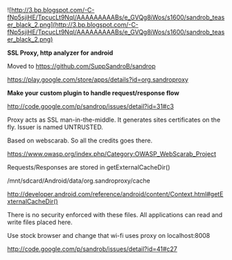 ![http://3.bp.blogspot.com/-C-fNp5sjiHE/TpcucLt9NqI/AAAAAAAAABs/e_GVQg8iWos/s1600/sandrob_teaser_black_2.png](http://3.bp.blogspot.com/-C-fNp5sjiHE/TpcucLt9NqI/AAAAAAAAABs/e_GVQg8iWos/s1600/sandrob_teaser_black_2.png)


**SSL Proxy, http analyzer for android**

 Moved to https://github.com/SuppSandroB/sandrop 

https://play.google.com/store/apps/details?id=org.sandroproxy

**Make your custom plugin to handle request/response flow**

http://code.google.com/p/sandrop/issues/detail?id=31#c3

Proxy acts as SSL man-in-the-middle. It generates sites certificates on the fly.
Issuer is named UNTRUSTED.

Based on webscarab.
So all the credits goes there.

https://www.owasp.org/index.php/Category:OWASP_WebScarab_Project



Requests/Responses are stored in getExternalCacheDir()

/mnt/sdcard/Android/data/org.sandroproxy/cache

http://developer.android.com/reference/android/content/Context.html#getExternalCacheDir()

There is no security enforced with these files. All applications can read and write files placed here.




Use stock browser and change that wi-fi uses proxy on localhost:8008

http://code.google.com/p/sandrob/issues/detail?id=41#c27